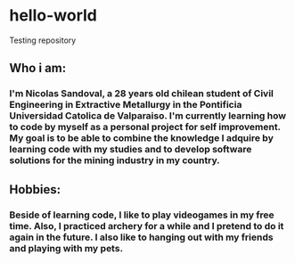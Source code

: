 # hello-world
Testing repository

## Who i am:
### I'm Nicolas Sandoval, a 28 years old chilean student of Civil Engineering in Extractive Metallurgy in the Pontificia Universidad Catolica de Valparaiso. I'm currently learning how to code by myself as a personal project for self improvement. My goal is to be able to combine the knowledge I adquire by learning code with my studies and to develop software solutions for the mining industry in my country.

## Hobbies:
### Beside of learning code, I like to play videogames in my free time. Also, I practiced archery for a while and I pretend to do it again in the future. I also like to hanging out with my friends and playing with my pets.
